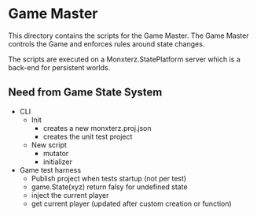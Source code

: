 # Game Master

This directory contains the scripts for the Game Master. 
The Game Master controls the Game and enforces rules around state changes.

The scripts are executed on a Monxterz.StatePlatform server which is a back-end for persistent worlds.

## Need from Game State System

- CLI
  - Init
    - creates a new monxterz.proj.json
    - creates the unit test project
  - New script
    - mutator
    - initializer
- Game test harness
  - Publish project when tests startup (not per test)
  - game.State(xyz) return falsy for undefined state
  - inject the current player
  - get current player (updated after custom creation or function)
